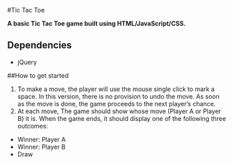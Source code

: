 #Tic Tac Toe

**A basic Tic Tac Toe game built using HTML/JavaScript/CSS.** 


## Dependencies
* jQuery

##How to get started
1. To make a move, the player will use the mouse single click to mark a space. In this version, there is no provision to undo the move. As soon as the move is done, the game proceeds to the next player’s chance.
2. At each move, The game should show whose move (Player A or Player B) it is. When the game ends, it should display one of the following three outcomes:

* Winner: Player A
* Winner: Player B
* Draw

